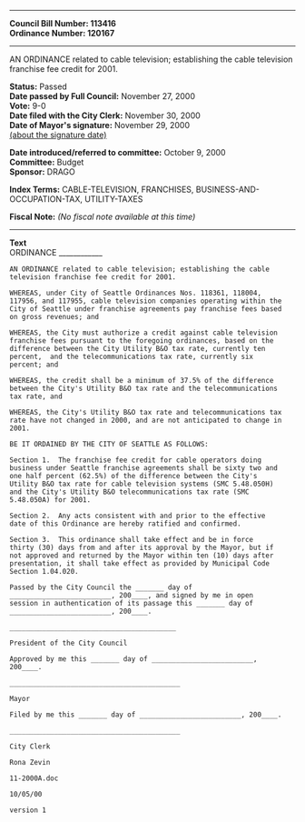 * * * * *  
  
**Council Bill Number: [](#h0)[](#h2)113416**   
**Ordinance Number: 120167**  
  
* * * * *  
  
AN ORDINANCE related to cable television; establishing the cable television franchise fee credit for 2001.  
  
**Status:** Passed   
**Date passed by Full Council:** November 27, 2000   
**Vote:** 9-0   
**Date filed with the City Clerk:** November 30, 2000   
**Date of Mayor's signature:** November 29, 2000   
[(about the signature date)](/~public/approvaldate.htm)   
  
  
**Date introduced/referred to committee:** October 9, 2000   
**Committee:** Budget   
**Sponsor:** DRAGO   
  
**Index Terms:** CABLE-TELEVISION, FRANCHISES, BUSINESS-AND-OCCUPATION-TAX, UTILITY-TAXES  
  
**Fiscal Note:** *(No fiscal note available at this time)*  
  
* * * * *  
  
**Text**  
    ORDINANCE ____________  
  
    AN ORDINANCE related to cable television; establishing the cable  
    television franchise fee credit for 2001.  
  
    WHEREAS, under City of Seattle Ordinances Nos. 118361, 118004,  
    117956, and 117955, cable television companies operating within the  
    City of Seattle under franchise agreements pay franchise fees based  
    on gross revenues; and  
  
    WHEREAS, the City must authorize a credit against cable television  
    franchise fees pursuant to the foregoing ordinances, based on the  
    difference between the City Utility B&O tax rate, currently ten  
    percent,  and the telecommunications tax rate, currently six  
    percent; and  
  
    WHEREAS, the credit shall be a minimum of 37.5% of the difference  
    between the City's Utility B&O tax rate and the telecommunications  
    tax rate, and  
  
    WHEREAS, the City's Utility B&O tax rate and telecommunications tax  
    rate have not changed in 2000, and are not anticipated to change in  
    2001.  
  
    BE IT ORDAINED BY THE CITY OF SEATTLE AS FOLLOWS:  
  
    Section 1.  The franchise fee credit for cable operators doing  
    business under Seattle franchise agreements shall be sixty two and  
    one half percent (62.5%) of the difference between the City's  
    Utility B&O tax rate for cable television systems (SMC 5.48.050H)  
    and the City's Utility B&O telecommunications tax rate (SMC  
    5.48.050A) for 2001.  
  
    Section 2.  Any acts consistent with and prior to the effective  
    date of this Ordinance are hereby ratified and confirmed.  
  
    Section 3.  This ordinance shall take effect and be in force  
    thirty (30) days from and after its approval by the Mayor, but if  
    not approved and returned by the Mayor within ten (10) days after  
    presentation, it shall take effect as provided by Municipal Code  
    Section 1.04.020.  
  
    Passed by the City Council the _______ day of  
    _________________________, 200____, and signed by me in open  
    session in authentication of its passage this _______ day of  
    _________________________, 200____.  
  
    _________________________________________  
  
    President of the City Council  
  
    Approved by me this _______ day of _________________________,  
    200____.  
  
    __________________________________________  
  
    Mayor  
  
    Filed by me this _______ day of _________________________, 200____.  
  
    __________________________________________  
  
    City Clerk  
  
    Rona Zevin  
  
    11-2000A.doc  
  
    10/05/00  
  
    version 1  

